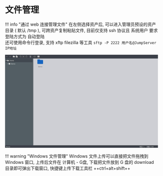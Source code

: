 # 文件管理

!!! info "通过 web 连接管理文件"
    在左侧选择资产后, 可以进入管理员预设的资产目录 ( 默认 /tmp ), 可跨资产复制粘贴文件, 目前仅支持 ssh 协议且 系统用户 要求登陆方式为 自动登陆  
    还可使用命令行登录, 支持 xftp filezilla 等工具
    ```
    sftp -P 2222 用户名@JumpServer IP地址
    ```

![文件管理](../../img/user_terminal_web-sftp_list.jpg)

!!! warning "Windows 文件管理"
    Windows 文件上传可以直接把文件拖拽到 Windows 窗口, 上传后文件在 计算机 - G盘, 下载把文件放到 G 盘的 download  目录即可弹出下载窗口, 快捷键上传下载工具栏 ++ctrl+alt+shift++
